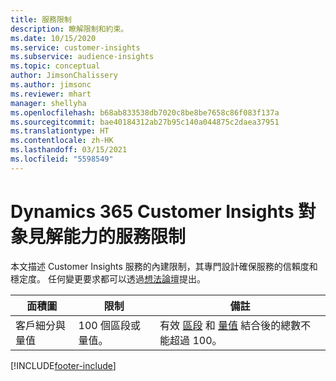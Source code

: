 ```yaml
---
title: 服務限制
description: 瞭解限制和約束。
ms.date: 10/15/2020
ms.service: customer-insights
ms.subservice: audience-insights
ms.topic: conceptual
author: JimsonChalissery
ms.author: jimsonc
ms.reviewer: mhart
manager: shellyha
ms.openlocfilehash: b68ab833538db7020c8be8be7658c86f083f137a
ms.sourcegitcommit: bae40184312ab27b95c140a044875c2daea37951
ms.translationtype: HT
ms.contentlocale: zh-HK
ms.lasthandoff: 03/15/2021
ms.locfileid: "5598549"
---
```

# <a name="service-limits-in-dynamics-365-customer-insights-audience-insights-capability"></a>Dynamics 365 Customer Insights 對象見解能力的服務限制

本文描述 Customer Insights 服務的內建限制，其專門設計確保服務的信賴度和穩定度。 任何變更要求都可以透過[想法論壇](https://go.microsoft.com/fwlink/?linkid=2074172)提出。 
 
| 面積圖  | 限制  | 備註 |
|-------------|---------------------------------------------------------------------|---------------------------------------------------------------------|
| 客戶細分與量值 | 100 個區段或量值。 | 有效 [區段](segments.md) 和 [量值](measures.md) 結合後的總數不能超過 100。  |


[!INCLUDE[footer-include](../includes/footer-banner.md)]